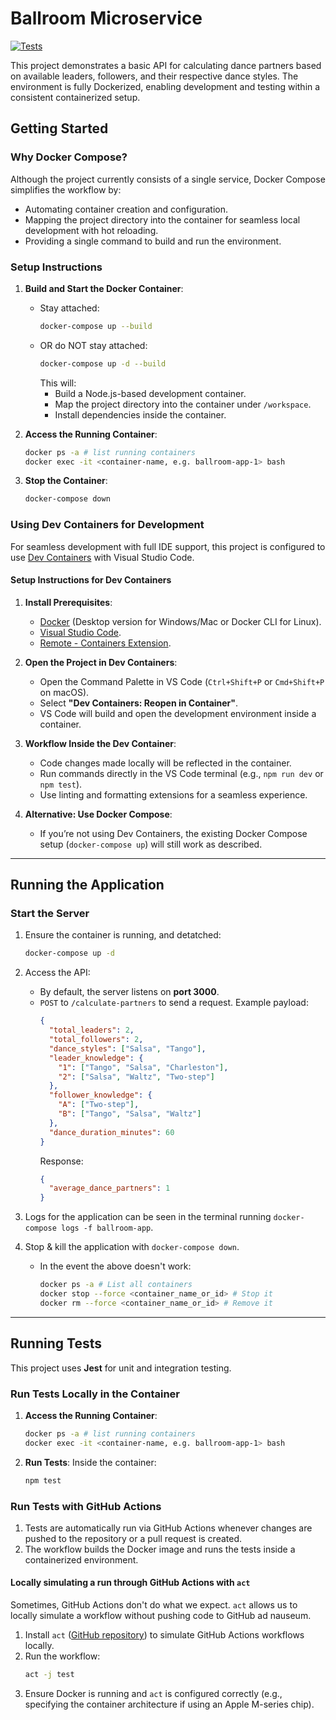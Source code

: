 # Ballroom Microservice
[![Tests](https://github.com/jedlimke/ballroom/actions/workflows/tests.yml/badge.svg)](https://github.com/jedlimke/ballroom/actions/workflows/tests.yml)

This project demonstrates a basic API for calculating dance partners based on available leaders, followers, and their respective dance styles. The environment is fully Dockerized, enabling development and testing within a consistent containerized setup.

## Getting Started

### Why Docker Compose?

Although the project currently consists of a single service, Docker Compose simplifies the workflow by:
- Automating container creation and configuration.
- Mapping the project directory into the container for seamless local development with hot reloading.
- Providing a single command to build and run the environment.

### Setup Instructions

1. **Build and Start the Docker Container**:
   - Stay attached:
      ```bash
      docker-compose up --build
      ```
   - OR do NOT stay attached:
      ```bash
      docker-compose up -d --build
      ```
      This will:
      - Build a Node.js-based development container.
      - Map the project directory into the container under `/workspace`.
      - Install dependencies inside the container.

2. **Access the Running Container**:
   ```bash
   docker ps -a # list running containers
   docker exec -it <container-name, e.g. ballroom-app-1> bash
   ```

3. **Stop the Container**:
   ```bash
   docker-compose down
   ```

### Using Dev Containers for Development

For seamless development with full IDE support, this project is configured to use [Dev Containers](https://code.visualstudio.com/docs/devcontainers/containers) with Visual Studio Code.

#### Setup Instructions for Dev Containers

1. **Install Prerequisites**:
   - [Docker](https://www.docker.com/products/docker-desktop) (Desktop version for Windows/Mac or Docker CLI for Linux).
   - [Visual Studio Code](https://code.visualstudio.com/).
   - [Remote - Containers Extension](https://marketplace.visualstudio.com/items?itemName=ms-vscode-remote.remote-containers).

2. **Open the Project in Dev Containers**:
   - Open the Command Palette in VS Code (`Ctrl+Shift+P` or `Cmd+Shift+P` on macOS).
   - Select **"Dev Containers: Reopen in Container"**.
   - VS Code will build and open the development environment inside a container.

3. **Workflow Inside the Dev Container**:
   - Code changes made locally will be reflected in the container.
   - Run commands directly in the VS Code terminal (e.g., `npm run dev` or `npm test`).
   - Use linting and formatting extensions for a seamless experience.

4. **Alternative: Use Docker Compose**:
   - If you’re not using Dev Containers, the existing Docker Compose setup (`docker-compose up`) will still work as described.


---

## Running the Application

### Start the Server

1. Ensure the container is running, and detatched:
   ```bash
   docker-compose up -d
   ```

2. Access the API:
   - By default, the server listens on **port 3000**.
   - `POST` to `/calculate-partners` to send a request. Example payload:
     ```json
     {
       "total_leaders": 2,
       "total_followers": 2,
       "dance_styles": ["Salsa", "Tango"],
       "leader_knowledge": {
         "1": ["Tango", "Salsa", "Charleston"],
         "2": ["Salsa", "Waltz", "Two-step"]
       },
       "follower_knowledge": {
         "A": ["Two-step"],
         "B": ["Tango", "Salsa", "Waltz"]
       },
       "dance_duration_minutes": 60
     }
     ```
     Response:
     ```json
     {
       "average_dance_partners": 1
     }
     ```

3. Logs for the application can be seen in the terminal running `docker-compose logs -f ballroom-app`.

4. Stop & kill the application with `docker-compose down`.
   - In the event the above doesn't work:
      ```bash
      docker ps -a # List all containers
      docker stop --force <container_name_or_id> # Stop it
      docker rm --force <container_name_or_id> # Remove it
      ```

---

## Running Tests

This project uses **Jest** for unit and integration testing.

### Run Tests Locally in the Container

1. **Access the Running Container**:
   ```bash
   docker ps -a # list running containers
   docker exec -it <container-name, e.g. ballroom-app-1> bash
   ```

2. **Run Tests**:
   Inside the container:
   ```bash
   npm test
   ```

### Run Tests with GitHub Actions

1. Tests are automatically run via GitHub Actions whenever changes are pushed to the repository or a pull request is created.
2. The workflow builds the Docker image and runs the tests inside a containerized environment.

#### Locally simulating a run through GitHub Actions with `act`

Sometimes, GitHub Actions don't do what we expect. `act` allows us to locally simulate a workflow without pushing code to GitHub ad nauseum.

1. Install `act` ([GitHub repository](https://github.com/nektos/act)) to simulate GitHub Actions workflows locally.
2. Run the workflow:
   ```bash
   act -j test
   ```
3. Ensure Docker is running and `act` is configured correctly (e.g., specifying the container architecture if using an Apple M-series chip).
